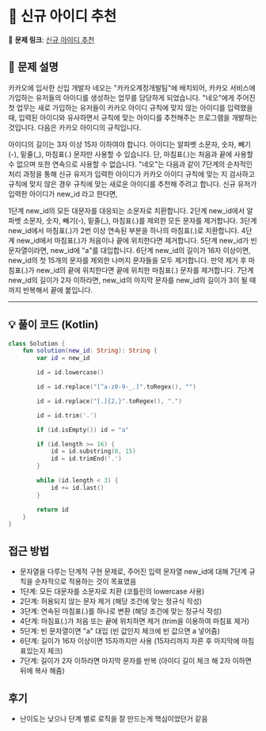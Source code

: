 # 📝 신규 아이디 추천

🔗 **문제 링크**: [신규 아이디 추천](https://school.programmers.co.kr/learn/courses/30/lessons/72410?language=kotlin)

## 📌 문제 설명  

카카오에 입사한 신입 개발자 네오는 "카카오계정개발팀"에 배치되어, 카카오 서비스에 가입하는 유저들의 아이디를 생성하는 업무를 담당하게 되었습니다. "네오"에게 주어진 첫 업무는 새로 가입하는 유저들이 카카오 아이디 규칙에 맞지 않는 아이디를 입력했을 때, 입력된 아이디와 유사하면서 규칙에 맞는 아이디를 추천해주는 프로그램을 개발하는 것입니다.
다음은 카카오 아이디의 규칙입니다.

아이디의 길이는 3자 이상 15자 이하여야 합니다.
아이디는 알파벳 소문자, 숫자, 빼기(-), 밑줄(_), 마침표(.) 문자만 사용할 수 있습니다.
단, 마침표(.)는 처음과 끝에 사용할 수 없으며 또한 연속으로 사용할 수 없습니다.
"네오"는 다음과 같이 7단계의 순차적인 처리 과정을 통해 신규 유저가 입력한 아이디가 카카오 아이디 규칙에 맞는 지 검사하고 규칙에 맞지 않은 경우 규칙에 맞는 새로운 아이디를 추천해 주려고 합니다.
신규 유저가 입력한 아이디가 new_id 라고 한다면,

1단계 new_id의 모든 대문자를 대응되는 소문자로 치환합니다.
2단계 new_id에서 알파벳 소문자, 숫자, 빼기(-), 밑줄(_), 마침표(.)를 제외한 모든 문자를 제거합니다.
3단계 new_id에서 마침표(.)가 2번 이상 연속된 부분을 하나의 마침표(.)로 치환합니다.
4단계 new_id에서 마침표(.)가 처음이나 끝에 위치한다면 제거합니다.
5단계 new_id가 빈 문자열이라면, new_id에 "a"를 대입합니다.
6단계 new_id의 길이가 16자 이상이면, new_id의 첫 15개의 문자를 제외한 나머지 문자들을 모두 제거합니다.
     만약 제거 후 마침표(.)가 new_id의 끝에 위치한다면 끝에 위치한 마침표(.) 문자를 제거합니다.
7단계 new_id의 길이가 2자 이하라면, new_id의 마지막 문자를 new_id의 길이가 3이 될 때까지 반복해서 끝에 붙입니다.

---

## 💡 풀이 코드 (Kotlin)
```kotlin
class Solution {
    fun solution(new_id: String): String {
        var id = new_id

        id = id.lowercase()

        id = id.replace("[^a-z0-9-_.]".toRegex(), "")

        id = id.replace("[.]{2,}".toRegex(), ".")

        id = id.trim('.')

        if (id.isEmpty()) id = "a"

        if (id.length >= 16) {
            id = id.substring(0, 15)
            id = id.trimEnd('.')
        }

        while (id.length < 3) {
            id += id.last()
        }

        return id
    }
}
```

## 접근 방법
- 문자열을 다루는 단계적 구현 문제로, 주어진 입력 문자열 new_id에 대해 7단계 규칙을 순차적으로 적용하는 것이 목표였음
- 1단계: 모든 대문자를 소문자로 치환 (코틀린의 lowercase 사용)
- 2단계: 허용되지 않는 문자 제거 (해당 조건에 맞는 정규식 작성)
- 3단계: 연속된 마침표(.)를 하나로 변환 (해당 조건에 맞는 정규식 작성)
- 4단계: 마침표(.)가 처음 또는 끝에 위치하면 제거 (trim을 이용하여 마침표 제거)
- 5단계: 빈 문자열이면 "a" 대입 (빈 값인지 체크에 빈 값으면 a 넣어줌)
- 6단계: 길이가 16자 이상이면 15자까지만 사용 (15자리까지 자른 후 마지막에 마침표있는지 체크)
- 7단계: 길이가 2자 이하라면 마지막 문자를 반복 (아이디 길이 체크 해 2자 이하면 뒤에 복사 해줌)

## 후기
- 난이도는 낮으나 단계 별로 로직을 잘 만드는게 핵심이었던거 같음